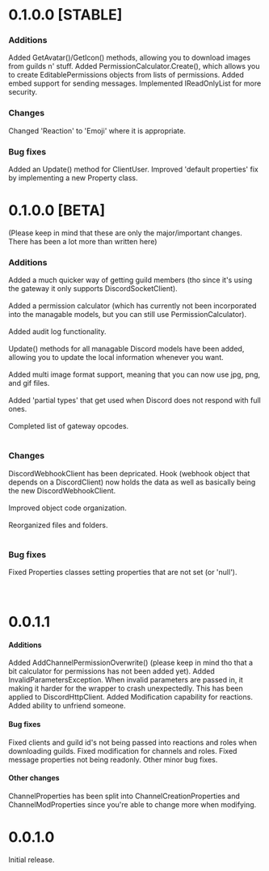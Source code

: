 # 0.1.0.0 [STABLE]

### Additions
Added GetAvatar()/GetIcon() methods, allowing you to download images from guilds n' stuff.
Added PermissionCalculator.Create(), which allows you to create EditablePermissions objects from lists of permissions.
Added embed support for sending messages.
Implemented IReadOnlyList<T> for more security.

### Changes
Changed 'Reaction' to 'Emoji' where it is appropriate.

### Bug fixes
Added an Update() method for ClientUser.
Improved 'default properties' fix by implementing a new Property<T> class.



# 0.1.0.0 [BETA]
(Please keep in mind that these are only the major/important changes. There has been a lot more than written here)

### Additions
Added a much quicker way of getting guild members (tho since it's using the gateway it only supports DiscordSocketClient).<br><br>
Added a permission calculator (which has currently not been incorporated into the managable models, but you can still use PermissionCalculator).<br><br>
Added audit log functionality.<br><br>
Update() methods for all managable Discord models have been added, allowing you to update the local information whenever you want.<br><br>
Added multi image format support, meaning that you can now use jpg, png, and gif files.<br><br>
Added 'partial types' that get used when Discord does not respond with full ones.<br><br>
Completed list of gateway opcodes.<br><br>

### Changes
DiscordWebhookClient has been depricated. Hook (webhook object that depends on a DiscordClient) now holds the data as well as basically being the new DiscordWebhookClient.<br><br>
Improved object code organization.<br><br>
Reorganized files and folders.<br><br>

### Bug fixes
Fixed Properties classes setting properties that are not set (or 'null').
<br><br><br>


# 0.0.1.1
#### Additions
Added AddChannelPermissionOverwrite() (please keep in mind tho that a bit calculator for permissions has not been added yet).
Added InvalidParametersException. When invalid parameters are passed in, it making it harder for the wrapper to crash unexpectedly. This has been applied to DiscordHttpClient.
Added Modification capability for reactions.
Added ability to unfriend someone.

#### Bug fixes
Fixed clients and guild id's not being passed into reactions and roles when downloading guilds.
Fixed modification for channels and roles.
Fixed message properties not being readonly.
Other minor bug fixes.

#### Other changes
ChannelProperties has been split into ChannelCreationProperties and ChannelModProperties since you're able to change more when modifying.



# 0.0.1.0
Initial release.
